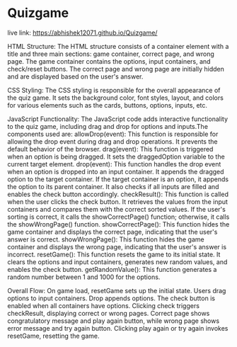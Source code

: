 # Quizgame

live link: 
https://abhishek12071.github.io/Quizgame/

HTML Structure:
The HTML structure consists of a container element with a title and three main sections: game container, correct page, and wrong page.
The game container contains the options, input containers, and check/reset buttons.
The correct page and wrong page are initially hidden and are displayed based on the user's answer.

CSS Styling:
The CSS styling is responsible for the overall appearance of the quiz game.
It sets the background color, font styles, layout, and colors for various elements such as the cards, buttons, options, inputs, etc.

JavaScript Functionality:
The JavaScript code adds interactive functionality to the quiz game, including drag and drop for options and inputs.The components used are:
allowDrop(event): This function is responsible for allowing the drop event during drag and drop operations. It prevents the default behavior of the browser.
drag(event): This function is triggered when an option is being dragged. It sets the draggedOption variable to the current target element.
drop(event): This function handles the drop event when an option is dropped into an input container. It appends the dragged option to the target container. If the target container is an option, it appends the option to its parent container. It also checks if all inputs are filled and enables the check button accordingly.
checkResult(): This function is called when the user clicks the check button. It retrieves the values from the input containers and compares them with the correct sorted values. If the user's sorting is correct, it calls the showCorrectPage() function; otherwise, it calls the showWrongPage() function.
showCorrectPage(): This function hides the game container and displays the correct page, indicating that the user's answer is correct.
showWrongPage(): This function hides the game container and displays the wrong page, indicating that the user's answer is incorrect.
resetGame(): This function resets the game to its initial state. It clears the options and input containers, generates new random values, and enables the check button.
getRandomValue(): This function generates a random number between 1 and 1000 for the options.


Overall Flow:
On game load, resetGame sets up the initial state. Users drag options to input containers. Drop appends options. The check button is enabled when all containers have options. Clicking check triggers checkResult, displaying correct or wrong pages. Correct page shows congratulatory message and play again button, while wrong page shows error message and try again button. Clicking play again or try again invokes resetGame, resetting the game.
